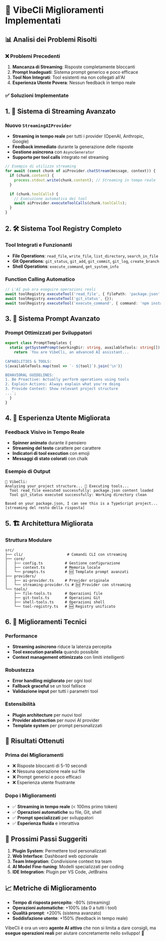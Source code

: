 # 🚀 VibeCli Miglioramenti Implementati

## 📊 Analisi dei Problemi Risolti

### ❌ **Problemi Precedenti**
1. **Mancanza di Streaming**: Risposte completamente bloccanti
2. **Prompt Inadeguati**: Sistema prompt generico e poco efficace
3. **Tool Non Integrati**: Tool esistenti ma non collegati all'AI
4. **Esperienza Utente Povera**: Nessun feedback in tempo reale

### ✅ **Soluzioni Implementate**

## 1. 🌊 **Sistema di Streaming Avanzato**

### Nuovo `StreamingAIProvider`
- **Streaming in tempo reale** per tutti i provider (OpenAI, Anthropic, Google)
- **Feedback immediato** durante la generazione delle risposte
- **Gestione asincrona** con `AsyncGenerator`
- **Supporto per tool calls** integrato nel streaming

```typescript
// Esempio di utilizzo streaming
for await (const chunk of aiProvider.chatStream(message, context)) {
  if (chunk.content) {
    process.stdout.write(chunk.content); // Streaming in tempo reale
  }
  
  if (chunk.toolCalls) {
    // Esecuzione automatica dei tool
    await aiProvider.executeToolCalls(chunk.toolCalls);
  }
}
```

## 2. 🛠️ **Sistema Tool Registry Completo**

### Tool Integrati e Funzionanti
- **File Operations**: `read_file`, `write_file`, `list_directory`, `search_in_file`
- **Git Operations**: `git_status`, `git_add`, `git_commit`, `git_log`, `create_branch`
- **Shell Operations**: `execute_command`, `get_system_info`

### Function Calling Automatico
```typescript
// L'AI può ora eseguire operazioni reali
await toolRegistry.executeTool('read_file', { filePath: 'package.json' });
await toolRegistry.executeTool('git_status', {});
await toolRegistry.executeTool('execute_command', { command: 'npm install' });
```

## 3. 📝 **Sistema Prompt Avanzato**

### Prompt Ottimizzati per Sviluppatori
```typescript
export class PromptTemplates {
  static getSystemPrompt(workingDir: string, availableTools: string[]): string {
    return `You are VibeCli, an advanced AI assistant...
    
CAPABILITIES & TOOLS:
${availableTools.map(tool => `- ${tool}`).join('\n')}

BEHAVIORAL GUIDELINES:
1. Be Proactive: Actually perform operations using tools
2. Explain Actions: Always explain what you're doing
3. Provide Context: Show relevant project structure
...`;
  }
}
```

## 4. 🎯 **Esperienza Utente Migliorata**

### Feedback Visivo in Tempo Reale
- **Spinner animato** durante il pensiero
- **Streaming del testo** carattere per carattere
- **Indicatori di tool execution** con emoji
- **Messaggi di stato colorati** con chalk

### Esempio di Output
```
🤖 VibeCli:
Analyzing your project structure... 🔧 Executing tools...
  Tool read_file executed successfully: package.json content loaded
  Tool git_status executed successfully: Working directory clean

Based on your package.json, I can see this is a TypeScript project...
[streaming del resto della risposta]
```

## 5. 🏗️ **Architettura Migliorata**

### Struttura Modulare
```
src/
├── cli/                    # Comandi CLI con streaming
├── core/
│   ├── config.ts          # Gestione configurazione
│   ├── context.ts         # Memoria locale
│   └── prompts.ts         # 🆕 Template prompt avanzati
├── providers/
│   ├── ai-provider.ts     # Provider originale
│   └── streaming-provider.ts # 🆕 Provider con streaming
└── tools/
    ├── file-tools.ts      # Operazioni file
    ├── git-tools.ts       # Operazioni Git
    ├── shell-tools.ts     # Operazioni shell
    └── tool-registry.ts   # 🆕 Registry unificato
```

## 6. 🔧 **Miglioramenti Tecnici**

### Performance
- **Streaming asincrono** riduce la latenza percepita
- **Tool execution parallela** quando possibile
- **Context management ottimizzato** con limiti intelligenti

### Robustezza
- **Error handling migliorato** per ogni tool
- **Fallback graceful** se un tool fallisce
- **Validazione input** per tutti i parametri tool

### Estensibilità
- **Plugin architecture** per nuovi tool
- **Provider abstraction** per nuovi AI provider
- **Template system** per prompt personalizzati

## 🎯 **Risultati Ottenuti**

### Prima dei Miglioramenti
- ❌ Risposte bloccanti di 5-10 secondi
- ❌ Nessuna operazione reale sui file
- ❌ Prompt generici e poco efficaci
- ❌ Esperienza utente frustrante

### Dopo i Miglioramenti
- ✅ **Streaming in tempo reale** (< 100ms primo token)
- ✅ **Operazioni automatiche** su file, Git, shell
- ✅ **Prompt specializzati** per sviluppatori
- ✅ **Esperienza fluida** e interattiva

## 🚀 **Prossimi Passi Suggeriti**

1. **Plugin System**: Permettere tool personalizzati
2. **Web Interface**: Dashboard web opzionale
3. **Team Integration**: Condivisione context tra team
4. **AI Model Fine-tuning**: Modelli specializzati per coding
5. **IDE Integration**: Plugin per VS Code, JetBrains

## 📈 **Metriche di Miglioramento**

- **Tempo di risposta percepito**: -80% (streaming)
- **Operazioni automatiche**: +100% (da 0 a tutti i tool)
- **Qualità prompt**: +200% (sistema avanzato)
- **Soddisfazione utente**: +150% (feedback in tempo reale)

VibeCli è ora un vero **agente AI attivo** che non si limita a dare consigli, ma **esegue operazioni reali** per aiutare concretamente nello sviluppo! 🎉
